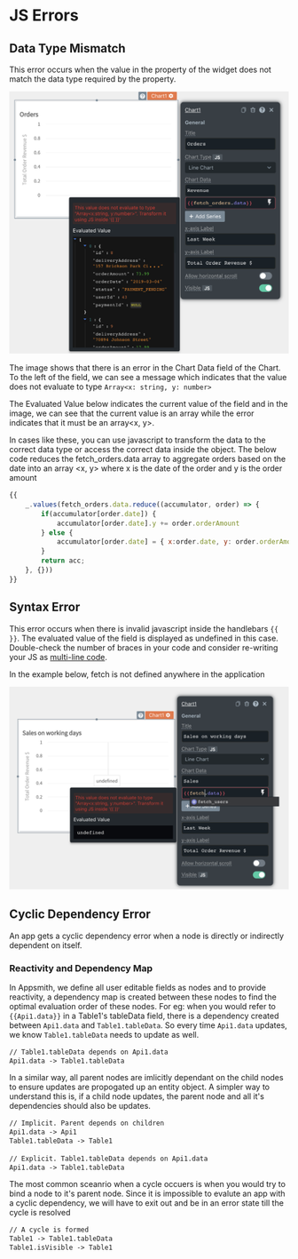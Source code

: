 # JS Errors

## Data Type Mismatch

This error occurs when the value in the property of the widget does not match the data type required by the property.

![](../.gitbook/assets/chart-error.png)

The image shows that there is an error in the Chart Data field of the Chart. To the left of the field, we can see a message which indicates that the value does not evaluate to type `Array<x: string, y: number>`

The Evaluated Value below indicates the current value of the field and in the image, we can see that the current value is an array while the error indicates that it must be an array&lt;x, y&gt;.

In cases like these, you can use javascript to transform the data to the correct data type or access the correct data inside the object. The below code reduces the fetch\_orders.data array to aggregate orders based on the date into an array &lt;x, y&gt; where x is the date of the order and y is the order amount

```javascript
{{
    _.values(fetch_orders.data.reduce((accumulator, order) => {
        if(accumulator[order.date]) {
            accumulator[order.date].y += order.orderAmount
        } else {
            accumulator[order.date] = { x:order.date, y: order.orderAmount  }; 
        }
        return acc;
    }, {}))
}}
```

## Syntax Error

This error occurs when there is invalid javascript inside the handlebars `{{ }}`. The evaluated value of the field is displayed as undefined in this case. Double-check the number of braces in your code and consider re-writing your JS as [multi-line code](../core-concepts/writing-code/#multi-line-js).

In the example below, fetch is not defined anywhere in the application

![](../.gitbook/assets/syntax-error.png)

## Cyclic Dependency Error

An app gets a cyclic dependency error when a node is directly or indirectly dependent on itself.

### Reactivity and Dependency Map

In Appsmith, we define all user editable fields as nodes and to provide reactivity, a dependency map is created between these nodes to find the optimal evaluation order of these nodes. For eg: when you would refer to `{{Api1.data}}` in a Table1's tableData field, there is a dependency created between `Api1.data` and `Table1.tableData`. So every time `Api1.data` updates, we know `Table1.tableData` needs to update as well.

```text
// Table1.tableData depends on Api1.data
Api1.data -> Table1.tableData
```

In a similar way, all parent nodes are imlicitly dependant on the child nodes to ensure updates are propogated up an entity object. A simpler way to understand this is, if a child node updates, the parent node and all it's dependencies should also be updates.

```text
// Implicit. Parent depends on children
Api1.data -> Api1
Table1.tableData -> Table1

// Explicit. Table1.tableData depends on Api1.data
Api1.data -> Table1.tableData
```

The most common sceanrio when a cycle occuers is when you would try to bind a node to it's parent node. Since it is impossible to evalute an app with a cyclic dependency, we will have to exit out and be in an error state till the cycle is resolved

```text
// A cycle is formed
Table1 -> Table1.tableData
Table1.isVisible -> Table1
```

